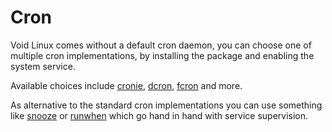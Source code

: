 # Cron

Void Linux comes without a default cron daemon, you can choose one of multiple
cron implementations, by installing the package and enabling the system service.

Available choices include [cronie](https://github.com/cronie-crond/cronie/),
[dcron](http://www.jimpryor.net/linux/dcron.html),
[fcron](http://fcron.free.fr/) and more.

As alternative to the standard cron implementations you can use something like
[snooze](https://github.com/leahneukirchen/snooze) or
[runwhen](https://code.dogmap.org/runwhen/) which go hand in hand with service
supervision.
